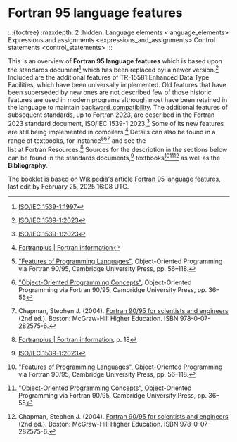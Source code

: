 # Fortran 95 language features

:::{toctree}
:maxdepth: 2
:hidden:
Language elements <language_elements>
Expressions and assignments <expressions_and_assignments>
Control statements <control_statements>
:::

This is an overview of **Fortran 95 language features** which is based
upon the standards document[^iso_1539_1997] which has been replaced byi
a newer version.[^iso_1539_2023] Included are the additional features of
TR-15581:Enhanced Data Type Facilities, which have been universally
implemented. Old features that have been superseded by new ones are not
described few of those historic features are used in modern programs
although most have been retained in the language to maintain
[backward_compatibility](https://en.wikipedia.org/wiki/Backward_compatibility).
The additional features of subsequent standards, up to Fortran 2023, are
described in the Fortran 2023 standard document, ISO/IEC
1539-1:2023.[^iso_1539_2023] Some of its new features are still being
implemented in compilers.[^Fortran_plus] Details can also be found in a
range of textbooks, for instance[^OOPvF][^OOPC][^Chapman] and see the\
list at Fortran Resources.[^Fortran_plus_18] Sources for the description
in the sections below can be found in the standards
documents,[^iso_1539_2023] textbooks[^OOPvF][^OOPC][^Chapman] as well as
the **Bibliography**.

The booklet is based on Wikipedia's article
[Fortran 95 language
features](https://en.wikipedia.org/wiki/Fortran_95_language_features),
last edit by February 25, 2025 16:08 UTC.

[^mfe]:
    Metcalf, Michael; Reid, John; Cohen, Malcolm; Bader, Reinhold (2023).
    _Modern Fortran Explained._ Numerical Mathematics and Scientific Computation.
    Oxford University Press.
    [ISBN 978-0-19-887657-1](https://en.wikipedia.org/wiki/Special:BookSources/978-0-19-887657-1).

[^iso_1539_1997]:
    [ISO/IEC 1539-1:1997](https://www.iso.org/standard/26933.html)

[^iso_1539_2023]:
    [ISO/IEC 1539-1:2023](https://www.iso.org/standard/82170.html)

[^Fortran_plus]:
    [Fortranplus | Fortran information](http://www.fortranplus.co.uk/fortran-information/)

[^OOPvF]:
    ["Features of Programming Languages"](https://doi.org/10.1017/cbo9780511530111.005),
    Object-Oriented Programming via Fortran 90/95, Cambridge University Press,
    pp. 56–118.

[^OOPC]:
    ["Object-Oriented Programming Concepts"](https://doi.org/10.1017/cbo9780511530111.004),
    Object-Oriented Programming via Fortran 90/95, Cambridge University Press,
    pp. 36–55

[^Chapman]:
    Chapman, Stephen J. (2004).
    [Fortran 90/95 for scientists and engineers](https://www.worldcat.org/title/ocm52465017)
    (2nd ed.). Boston: McGraw-Hill Higher Education. ISBN 978-0-07-282575-6.

[^Fortran_plus_18]:
    [Fortranplus | Fortran information](http://www.fortranplus.co.uk/fortran-information/),
p. 18
